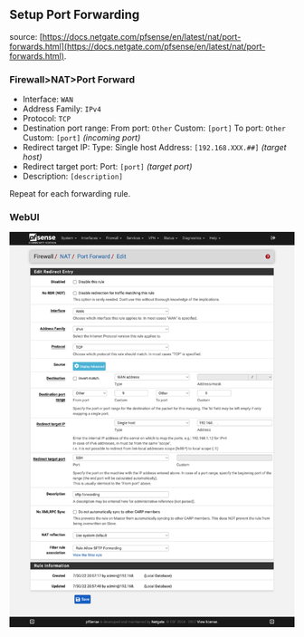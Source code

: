 ## Setup Port Forwarding

source: [https://docs.netgate.com/pfsense/en/latest/nat/port-forwards.html](https://docs.netgate.com/pfsense/en/latest/nat/port-forwards.html).  

### Firewall>NAT>Port Forward
* Interface: ``WAN``
* Address Family: ``IPv4``
* Protocol: ``TCP``
* Destination port range: From port: ``Other`` Custom: ``[port]`` To port: ``Other`` Custom: ``[port]`` *(incoming port)*
* Redirect target IP: Type: Single host Address: ``[192.168.XXX.##]`` *(target host)*
* Redirect target port: Port: ``[port]`` *(target port)*
* Description: ``[description]``

Repeat for each forwarding rule.  

### WebUI

![alt text](portforwarding.jpg "portforwarding")
